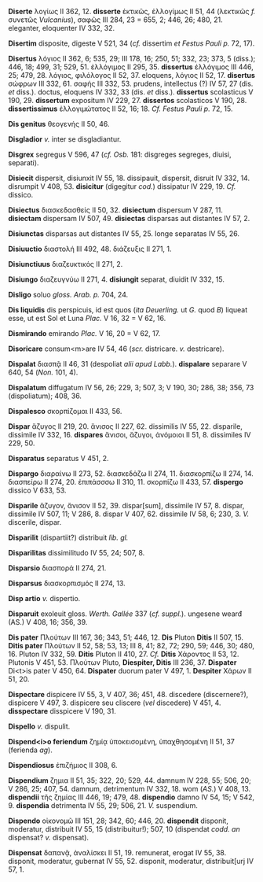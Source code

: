 **Diserte** λογίως II 362, 12. **disserte** ἑκτικῶς, ἐλλογίμως II 51, 44
(λεκτικῶς *f.* συνετῶς *Vulcanius*), σαφῶς III 284, 23 = 655, 2; 446,
26; 480, 21. eleganter, eloquenter IV 332, 32.

**Disertim** disposite, digeste V 521, 34 (*cf.* dissertim *et Festus
Pauli p.* 72, 17).

**Disertus** λόγιος II 362, 6; 535, 29; III 178, 16; 250, 51; 332, 23;
373, 5 (diss.); 446, 18; 499, 31; 529, 51. ἐλλόγιμος II 295, 35.
**dissertus** ἐλλόγιμος III 446, 25; 479, 28. λόγιος, φιλόλογος II 52,
37. eloquens, λόγιος II 52, 17. **disertus** σώφρων III 332, 61. σαφής
III 332, 53. prudens, intellectus (?) IV 57, 27 (dis. *et* diss.).
doctus, eloquens IV 332, 33 (dis. *et* diss.). **dissertus** scolasticus
V 190, 29. **dissertum** expositum IV 229, 27. **dissertos** scolasticos
V 190, 28. **dissertissimus** ἐλλογιμώτατος II 52, 16; 18. *Cf. Festus
Pauli p.* 72, 15.

**Dis genitus** θεογενής II 50, 46.

**Disgladior** *v.* inter se disgladiantur.

**Disgrex** segregus V 596, 47 (*cf. Osb.* 181: disgreges segreges,
diuisi, separati).

**Disiecit** dispersit, disiunxit IV 55, 18. dissipauit, dispersit,
disruit IV 332, 14. disrumpit V 408, 53. **disicitur** (digegitur
*cod.*) dissipatur IV 229, 19. *Cf.* dissico.

**Disiectus** διασκεδασθείς II 50, 32. **disiectum** dispersum V 287,
11. **disiectam** dispersam IV 507, 49. **disiectas** disparsas aut
distantes IV 57, 2.

**Disiunctas** disparsas aut distantes IV 55, 25. longe separatas IV 55,
26.

**Disiuuctio** διαστολή III 492, 48. διάζευξις II 271, 1.

**Disiunctiuus** διαζευκτικός II 271, 2.

**Disiungo** διαζευγνύω II 271, 4. **disiungit** separat, diuidit IV
332, 15.

**Disligo** soluo *gloss. Arab. p.* 704, 24.

**Dis liquidis** dis perspicuis, id est quos (*ita Deuerling.* ut *G.*
quod *B*) liqueat esse, ut est Sol et Luna *Plac.* V 16, 32 = V 62, 16.

**Dismirando** emirando *Plac.* V 16, 20 = V 62, 17.

**Disoricare** consum\<m\>are IV 54, 46 (*scr.* districare. *v.*
destricare).

**Dispalat** διασπᾷ II 46, 31 (despoliat *alii apud Labb.*).
**dispalare** separare V 640, 54 (*Non.* 101, 4).

**Dispalatum** diffugatum IV 56, 26; 229, 3; 507, 3; V 190, 30; 286, 38;
356, 73 (dispoliatum); 408, 36.

**Dispalesco** σκορπίζομαι II 433, 56.

**Dispar** ἄζυγος II 219, 20. ἄνισος II 227, 62. dissimilis IV 55, 22.
dispa­rile, dissimile IV 332, 16. **dispares** ἄνισοι, ἄζυγοι, ἀνόμοιοι
II 51, 8. dissimiles IV 229, 50.

**Disparatus** separatus V 451, 2.

**Dispargo** διαραίνω II 273, 52. διασκεδάζω II 274, 11. διασκορπίζω II
274, 14. διασπείρω II 274, 20. ἐπιπάσσσω II 310, 11. σκορπίζω II 433,
57. **dispergo** dissico V 633, 53.

**Disparile** ἄζυγον, ἄνισον II 52, 39. dispar[sum], dissimile IV 57,
8. dispar, dissimile IV 507, 11; V 286, 8. dispar V 407, 62. dissimile
IV 58, 6; 230, 3. *V.* discerile, dispar.

**Disparilit** (dispartiit?) distribuit *lib. gl.*

**Disparilitas** dissimilitudo IV 55, 24; 507, 8.

**Disparsio** διασπορά II 274, 21.

**Disparsus** διασκορπισμός II 274, 13.

**Disp artio** *v.* dispertio.

**Disparuit** exoleuit gloss. *Werth. Gallée* 337 (*cf. suppl.*).
ungesene wearđ (AS.) V 408, 16; 356, 39.

**Dis pater** Πλούτων III 167, 36; 343, 51; 446, 12. **Dis** Pluton
**Ditis** II 507, 15. **Ditis pater** Πλούτων II 52, 58; 53, 13; III 8,
41; 82, 72; 290, 59; 446, 30; 480, 16. Pluton IV 332, 59. **Ditis**
Pluton II 410, 27. *Cf.* **Ditis** Χάροντος II 53, 12. Plutonis V 451,
53. Πλούτων Pluto, **Diespiter, Ditis** III 236, 37. **Dispater**
Di\<t\>is pater V 450, 64. **Dispater** duorum pater V 497, 1.
**Despiter** Χάρων II 51, 20.

**Dispectare** dispicere IV 55, 3, V 407, 36; 451, 48. discedere
(discernere?), dispicere V 497, 3. dispicere seu cliscere (*vel*
discedere) V 451, 4. **disspectare** disspicere V 190, 31.

**Dispello** *v.* dispulit.

**Dispend\<i\>o feriendum** ζημίᾳ ὑποκεισομένη, ὑπαχθησομένη II 51, 37
(ferienda *ag*).

**Dispendiosus** ἐπιζήμιος II 308, 6.

**Dispendium** ζημια II 51, 35; 322, 20; 529, 44. damnum IV 228, 55;
506, 20; V 286, 25; 407, 54. damnum, detri­mentum IV 332, 18. wom (*AS.*)
V 408, 13. **dispendii** τῆς ζημίας III 446, 19; 479, 48. **dispendio**
damno IV 54, 15; V 542, 9. **dispendia** detrimenta IV 55, 29; 506, 21.
*V.* suspendium.

**Dispendo** οἰκονομῶ III 151, 28; 342, 60; 446, 20. **dispendit**
disponit, moderatur, distribuit IV 55, 15 (distribuitur!); 507, 10
(dispendat *codd. an* dispensat? *v.* dispensat).

**Dispensat** δαπανᾷ, ἀναλίσκει II 51, 19. remunerat, erogat IV 55, 38.
disponit, moderatur, gubernat IV 55, 52. disponit, moderatur,
distribuit[urj IV 57, 1.

